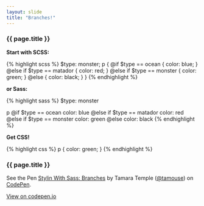 ```yaml
---
layout: slide
title: "Branches!"
---
```


<section>

### {{ page.title }}


**Start with SCSS:**

{% highlight scss %}
$type: monster;
p {
  @if $type == ocean {
    color: blue;
  } @else if $type == matador {
    color: red;
  } @else if $type == monster {
    color: green;
  } @else {
    color: black;
  }
}
{% endhighlight %}


<div class="notes">

**or Sass:**

{% highlight sass %}
$type: monster

p
  @if $type == ocean
    color: blue
  @else if $type == matador
    color: red
  @else if $type == monster
    color: green
  @else
    color: black
{% endhighlight %}

</div>

**Get CSS!**

{% highlight css %}
p {
  color: green; }
{% endhighlight %}




</section>




<section>

### {{ page.title }}

<p data-height="500" data-theme-id="0" data-slug-hash="MoRmyX"
data-default-tab="css,result" data-user="tamouse"
data-embed-version="2" data-pen-title="Stylin With Sass: Branches"
class="codepen">See the Pen <a
href="https://codepen.io/tamouse/pen/MoRmyX/">Stylin With Sass:
Branches</a> by Tamara Temple (<a
href="https://codepen.io/tamouse">@tamouse</a>) on <a
href="https://codepen.io">CodePen</a>.</p>

[View on codepen.io](https://codepen.io/tamouse/pen/MoRmyX)



</section>
